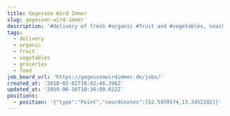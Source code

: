 ```yaml
---
title: Gegessen Wird Immer
slug: gegessen-wird-immer
description: '#delivery of fresh #organic #fruit and #vegetables, snacks, #groceries. #food'
tags:
  - delivery
  - organic
  - fruit
  - vegetables
  - groceries
  - food
job_board_url: 'https://gegessenwirdimmer.de/jobs/'
created_at: '2018-02-02T10:42:46.396Z'
updated_at: '2019-06-16T10:36:09.622Z'
positions:
  - position: '{"type":"Point","coordinates":[52.5459574,13.3452202]}'
---
```


